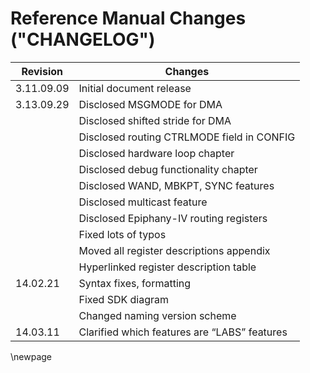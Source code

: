 Reference Manual Changes ("CHANGELOG")
==============================================================================

| Revision   | Changes                                           | 
| ---------  | ------------------------------------------------  |
| 3.11.09.09 | Initial document release                          |
| 3.13.09.29 | Disclosed MSGMODE for DMA                         |
|            | Disclosed shifted stride for DMA                  |
|            | Disclosed routing CTRLMODE field in CONFIG        |
|            | Disclosed hardware loop chapter                   |
|            | Disclosed debug functionality chapter             |
|            | Disclosed WAND, MBKPT, SYNC features              |
|            | Disclosed multicast feature                       |
|            | Disclosed Epiphany-IV routing registers           |
|            | Fixed lots of typos                               |
|            | Moved all register descriptions appendix          |
|            | Hyperlinked register description table            |
| 14.02.21   | Syntax fixes, formatting                          |
|            | Fixed SDK diagram                                 |
|            | Changed naming version scheme                     |
| 14.03.11   | Clarified which features are “LABS” features      |

\newpage





